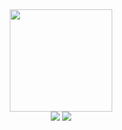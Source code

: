 <!--
###      <div align="center">Hi there 👋</div>
**jorgecoutinhobr/jorgecoutinhobr** is a ✨ _special_ ✨ repository because its `README.md` (this file) appears on your GitHub profile.

Here are some ideas to get you started:

- 🔭 I’m currently working on ...
- 🌱 I’m currently learning ...
- 👯 I’m looking to collaborate on ...
- 🤔 I’m looking for help with ...
- 💬 Ask me about ...
- 📫 How to reach me: ...
- 😄 Pronouns: ...
- ⚡ Fun fact: ...
<div align="center">
  <a href="https://github.com/jorgecoutinhobr">
  <img height="180em" src="https://github-readme-stats.vercel.app/api?username=jorgecoutinhobr&show_icons=true&theme=synthwave&include_all_commits=true&count_private=true"/>
  <img height="180em" src="https://github-readme-stats.vercel.app/api/top-langs/?username=jorgecoutinhobr&layout=compact&langs_count=7&theme=synthwave"/>
</div>
</br>
-->
<div align="center">
  <a href="https://github.com/jorgecoutinhobr">
  <img height="180em" src="https://github-readme-stats.vercel.app/api/top-langs/?username=jorgecoutinhobr&layout=compact&langs_count=7&theme=synthwave"/>
</div>
<div align="center"> 
  <a href = "mailto:jorgecsn@id.uff.br"><img src="https://img.shields.io/badge/-Gmail-%23333?style=for-the-badge&logo=gmail&logoColor=white" target="_blank"></a>
  <a href="https://www.linkedin.com/in/jorge-coutinho-06a318244/" target="_blank"><img src="https://img.shields.io/badge/-LinkedIn-%230077B5?style=for-the-badge&logo=linkedin&logoColor=white" target="_blank"></a> 
</div>
